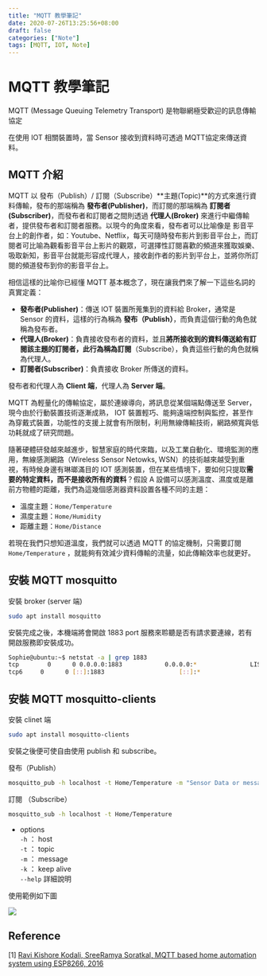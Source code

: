 ```yaml
---
title: "MQTT 教學筆記"
date: 2020-07-26T13:25:56+08:00
draft: false
categories: ["Note"]
tags: [MQTT, IOT, Note]
---
```


# MQTT 教學筆記

MQTT (Message Queuing Telemetry Transport) 是物聯網極受歡迎的訊息傳輸協定 <br>

在使用 IOT 相關裝置時，當 Sensor 接收到資料時可透過 MQTT協定來傳送資料。<br>



##  MQTT 介紹

MQTT 以 發布（Publish）/ 訂閱（Subscribe）**主題(Topic)**的方式來進行資料傳輸，發布的那端稱為 **發布者(Publisher)**，而訂閱的那端稱為 **訂閱者(Subscriber)**，而發布者和訂閱者之間則透過 **代理人(Broker)** 來進行中繼傳輸者，提供發布者和訂閱者服務。以現今的角度來看，發布者可以比喻像是 影音平台上的創作者，如：Youtube、Netflix，每天可隨時發布影片到影音平台上，而訂閱者可比喻為觀看影音平台上影片的觀眾，可選擇性訂閱喜歡的頻道來獲取娛樂、吸取新知，影音平台就能形容成代理人，接收創作者的影片到平台上，並將你所訂閱的頻道發布到你的影音平台上。<br>

相信這樣的比喻你已經懂 MQTT 基本概念了，現在讓我們來了解一下這些名詞的真實定義：<br>

* **發布者(Publisher)**：傳送 IOT 裝置所蒐集到的資料給 Broker，通常是 Sensor 的資料，這樣的行為稱為 **發布（Publish）**，而負責這個行動的角色就稱為發布者。
* **代理人(Broker)**：負責接收發布者的資料，並且**將所接收到的資料傳送給有訂閱該主題的訂閱者，此行為稱為訂閱**（Subscribe），負責這些行動的角色就稱為代理人。
* **訂閱者(Subscriber)**：負責接收 Broker 所傳送的資料。

發布者和代理人為 **Client 端**，代理人為 **Server 端**。<br>

MQTT 為輕量化的傳輸協定，屬於連線導向，將訊息從某個端點傳送至 Server，現今由於行動裝置技術逐漸成熟， IOT 裝置輕巧、能夠遠端控制與監控，甚至作為穿戴式裝置，功能性的支援上就會有所限制，利用無線傳輸技術，網路頻寬與低功耗就成了研究問題。 <br>

隨著硬體研發越來越進步，智慧家庭的時代來臨，以及工業自動化、環境監測的應用，無線感測網路（Wireless Sensor Netowks, WSN）的技術越來越受到重視，有時候身邊有琳瑯滿目的 IOT 感測裝置，但在某些情境下，要如何只提取**需要的特定資料，而不是接收所有的資料**？假設 A 設備可以感測溫度、濕度或是離前方物體的距離，我們為這幾個感測器資料設置各種不同的主題：

* 溫度主題：`Home/Temperature`
* 濕度主題：`Home/Humidity`
* 距離主題：`Home/Distance`

若現在我們只想知道溫度，我們就可以透過 MQTT 的協定機制，只需要訂閱 `Home/Temperature` ，就能夠有效減少資料傳輸的流量，如此傳輸效率也就更好。<br>

## 安裝 MQTT mosquitto

安裝 broker (server 端)

```sh
sudo apt install mosquitto
```

安裝完成之後，本機端將會開啟 1883 port 服務來聆聽是否有請求要連線，若有開啟服務即安裝成功。<br>

```sh
Sophie@ubuntu:~$ netstat -a | grep 1883
tcp        0      0 0.0.0.0:1883            0.0.0.0:*               LISTEN     
tcp6     0      0 [::]:1883            		    [::]:*                	     LISTEN
```

## 安裝 MQTT mosquitto-clients

安裝 clinet 端

```sh
sudo apt install mosquitto-clients
```

安裝之後便可使自由使用 publish 和 subscribe。 <br>

發布（Publish）<br>

```sh
mosquitto_pub -h localhost -t Home/Temperature -m "Sensor Data or message"
```

訂閱 （Subscribe）<br>

```sh
mosquitto_sub -h localhost -t Home/Temperature
```

* options <br>
  `-h` ： host  <br>
  `-t` ： topic <br>
  `-m` ： message <br>
  `-k` ： keep alive <br>
  `--help` 詳細說明

使用範例如下圖 <br>

<img src="../../../../../img/mqtt/02.png"><br>



## Reference

[1]  [Ravi Kishore Kodali, SreeRamya Soratkal, MQTT based home automation system using ESP8266, 2016](https://ieeexplore.ieee.org/abstract/document/7906845)

